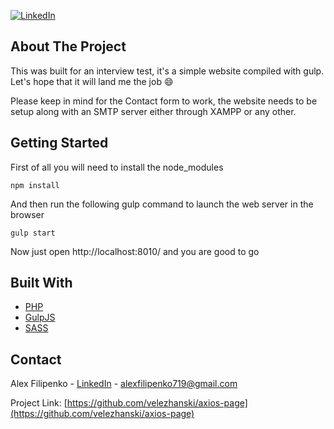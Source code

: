 [![LinkedIn][linkedin-shield]][linkedin-url]

## About The Project
This was built for an interview test, it's a simple website compiled with gulp. Let's hope that it will land me the job :smile:

Please keep in mind for the Contact form to work, the website needs to be setup along with an SMTP server either through XAMPP or any other. 

## Getting Started
First of all you will need to install the node_modules
```
npm install
```
And then run the following gulp command to launch the web server in the browser
```
gulp start
```
Now just open http://localhost:8010/ and you are good to go

## Built With
* [PHP](https://www.php.net/)
* [GulpJS](https://gulpjs.com/)
* [SASS](https://sass-lang.com/)

## Contact
Alex Filipenko - [LinkedIn](https://www.linkedin.com/in/afilipenko) - alexfilipenko719@gmail.com

Project Link: [https://github.com/velezhanski/axios-page](https://github.com/velezhanski/axios-page)


<!-- LINKS -->
[linkedin-shield]: https://img.shields.io/badge/-LinkedIn-black.svg?style=flat-square&logo=linkedin&colorB=555
[linkedin-url]: https://linkedin.com/in/afilipenko
